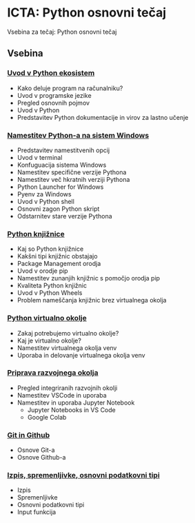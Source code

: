 # ICTA: Python osnovni tečaj

Vsebina za tečaj: Python osnovni tečaj

## Vsebina

### [Uvod v Python ekosistem](./01_Uvod_v_Python_ekosistem/README.md)
- Kako deluje program na računalniku?
- Uvod v programske jezike
- Pregled osnovnih pojmov
- Uvod v Python
- Predstavitev Python dokumentacije in virov za lastno učenje

### [Namestitev Python-a na sistem Windows](./02_Namestitev_Python-a_na_sistem_Windows/README.md)
- Predstavitev namestitvenih opcij
- Uvod v terminal
- Konfuguacija sistema Windows
- Namestitev specifične verzije Pythona
- Namestitev več hkratnih verziji Pythona
- Python Launcher for Windows
- Pyenv za Windows
- Uvod v Python shell
- Osnovni zagon Python skript
- Odstarnitev stare verzije Pythona

### [Python knjižnice](./03_Knjiznice/README.md)
- Kaj so Python knjižnice
- Kakšni tipi knjižnic obstajajo
- Package Management orodja
- Uvod v orodje pip
- Namestitev zunanjih knjižnic s pomočjo orodja pip
- Kvaliteta Python knjižnic
- Uvod v Python Wheels
- Problem nameščanja knjižnic brez virtualnega okolja

### [Python virtualno okolje](./04_Python_virtualno_okolje/README.md)
- Zakaj potrebujemo virtualno okolje?
- Kaj je virtualno okolje?
- Namestitev virtualnega okolja venv
- Uporaba in delovanje virtualnega okolja venv

### [Priprava razvojnega okolja](./05_Priprava_razvojnega_okolja/README.md)
- Pregled integriranih razvojnih okolji
- Namestitev VSCode in uporaba
- Namestitev in uporaba Jupyter Notebook
  - Jupyter Notebooks in VS Code
  - Google Colab

### [Git in Github](./06_Git_in_Github/README.md)
- Osnove Git-a
- Osnove Github-a

### [Izpis, spremenljivke, osnovni podatkovni tipi](./07_Izpis_spremenljivke_osnovni_podatkovni_tipi/README.md)
- Izpis
- Spremenljivke
- Osnovni podatkovni tipi
- Input funkcija
